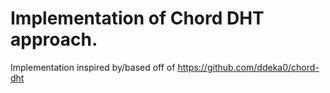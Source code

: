 # Implementation of Chord DHT approach.
Implementation inspired by/based off of https://github.com/ddeka0/chord-dht
